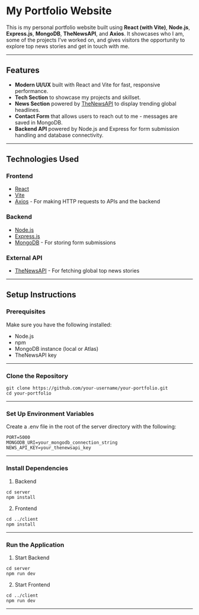 # My Portfolio Website

This is my personal portfolio website built using **React (with Vite)**, **Node.js**, **Express.js**, **MongoDB**, **TheNewsAPI**, and **Axios**. It showcases who I am, some of the projects I’ve worked on, and gives visitors the opportunity to explore top news stories and get in touch with me.

---

## Features

- **Modern UI/UX** built with React and Vite for fast, responsive performance.
- **Tech Section** to showcase my projects and skillset.
- **News Section** powered by [TheNewsAPI](https://www.thenewsapi.com/) to display trending global headlines.
- **Contact Form** that allows users to reach out to me - messages are saved in MongoDB.
- **Backend API** powered by Node.js and Express for form submission handling and database connectivity.

---

## Technologies Used

### Frontend
- [React](https://reactjs.org/)
- [Vite](https://vitejs.dev/)
- [Axios](https://axios-http.com/) - For making HTTP requests to APIs and the backend

### Backend
- [Node.js](https://nodejs.org/)
- [Express.js](https://expressjs.com/)
- [MongoDB](https://www.mongodb.com/) - For storing form submissions

### External API
- [TheNewsAPI](https://www.thenewsapi.com/) - For fetching global top news stories

---

## Setup Instructions

### Prerequisites

Make sure you have the following installed:

- Node.js
- npm
- MongoDB instance (local or Atlas)
- TheNewsAPI key

---

### Clone the Repository

```
git clone https://github.com/your-username/your-portfolio.git
cd your-portfolio

```

---

### Set Up Environment Variables

Create a .env file in the root of the server directory with the following:

```
PORT=5000
MONGODB_URI=your_mongodb_connection_string
NEWS_API_KEY=your_thenewsapi_key

```

---

### Install Dependencies

1. Backend

```
cd server
npm install

```


2. Frontend

```
cd ../client
npm install

```

---

### Run the Application

1. Start Backend

```
cd server
npm run dev

```


2. Start Frontend

```
cd ../client
npm run dev

```

---
